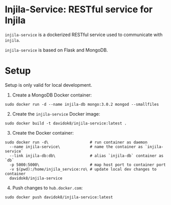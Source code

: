 Injila-Service: RESTful service for Injila
==========================================


`injila-service` is a dockerized RESTful service used to communicate with
`injila`.

`injila-service` is based on Flask and MongoDB.


# Setup
Setup is only valid for local development.


1. Create a MongoDB Docker container:
```
sudo docker run -d --name injila-db mongo:3.0.2 mongod --smallfiles
```

2. Create the `injila-service` Docker image:
```
sudo docker build -t davidok8/injila-service:latest .
```

3. Create the Docker container:
```
sudo docker run -d\                  # run container as daemon
  --name injila-service\             # name the container as `injila-service`
  --link injila-db:db\               # alias `injila-db` container as `db`
  -p 5000:5000\                      # map host port to container port
  -v $(pwd):/home/injila_service:ro\ # update local dev changes to container
  davidok8/injila-service
```

4. Push changes to `hub.docker.com`:
```
sudo docker push davidok8/injila-service:latest
```
